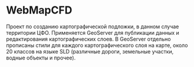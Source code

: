 # WebMapCFD
Проект по созданию картографической подложки, в данном случае территории ЦФО. Применяется GeoServer для публикации данных и редактирования картографических слоев.
В GeoServer отдельно прописаны стили для каждого картографического слоя на карте, около 20 классов на языке SLD (различные дороги, земельные участки, водные объекты и прочее).
